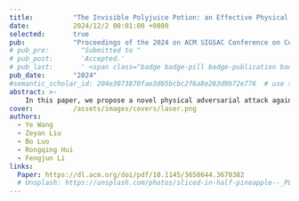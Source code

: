 ```yaml
---
title:          "The Invisible Polyjuice Potion: an Effective Physical Adversarial Attack against Face Recognition"
date:           2024/12/2 00:01:00 +0800
selected:       true
pub:            "Proceedings of the 2024 on ACM SIGSAC Conference on Computer and Communications Security (CCS)"
# pub_pre:        "Submitted to "
# pub_post:       'Accepted.'
# pub_last:       ' <span class="badge badge-pill badge-publication badge-success">Spotlight</span>'
pub_date:       "2024"
#semantic_scholar_id: 204e3073870fae3d05bcbc2f6a8e263d9b72e776  # use this to retrieve citation count
abstract: >-
    In this paper, we propose a novel physical adversarial attack against deep face recognition systems, namely Agile (Adversarial Glasses with Infrared LasEr). It generates adjustable, invisible laser perturbations and emits them into the camera CMOS to launch dodging and impersonation attacks against facial biometrics systems. 
cover:          /assets/images/covers/laser.png
authors:
  - Ye Wang
  - Zeyan Liu
  - Bo Luo
  - Rongqing Hui
  - Fengjun Li
links:
  Paper: https://dl.acm.org/doi/pdf/10.1145/3658644.3670382
  # Unsplash: https://unsplash.com/photos/sliced-in-half-pineapple--_PLJZmHZzk
---
```

